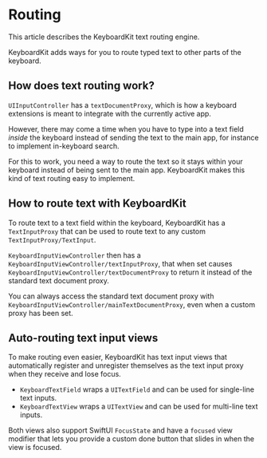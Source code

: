 # Routing

This article describes the KeyboardKit text routing engine.


KeyboardKit adds ways for you to route typed text to other parts of the keyboard.



## How does text routing work?

`UIInputController` has a `textDocumentProxy`, which is how a keyboard extensions is meant to integrate with the currently active app. 

However, there may come a time when you have to type into a text field *inside* the keyboard instead of sending the text to the main app, for instance to implement in-keyboard search. 

For this to work, you need a way to route the text so it stays within your keyboard instead of being sent to the main app. KeyboardKit makes this kind of text routing easy to implement.



## How to route text with KeyboardKit

To route text to a text field within the keyboard, KeyboardKit has a ``TextInputProxy`` that can be used to route text to any custom ``TextInputProxy/TextInput``. 

``KeyboardInputViewController`` then has a ``KeyboardInputViewController/textInputProxy``, that when set causes ``KeyboardInputViewController/textDocumentProxy`` to return it instead of the standard text document proxy.

You can always access the standard text document proxy with ``KeyboardInputViewController/mainTextDocumentProxy``, even when a custom proxy has been set.



## Auto-routing text input views

To make routing even easier, KeyboardKit has text input views that automatically register and unregister themselves as the text input proxy when they receive and lose focus.

* ``KeyboardTextField`` wraps a `UITextField` and can be used for single-line text inputs.
* ``KeyboardTextView`` wraps a `UITextView` and can be used for multi-line text inputs.

Both views also support SwiftUI `FocusState` and have a `focused` view modifier that lets you provide a custom done button that slides in when the view is focused.

 
